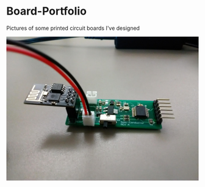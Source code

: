 # Board-Portfolio
Pictures of some printed circuit boards I've designed

![A PIC microcontroller-based synthesizer board](semi-conductor.jpg)
